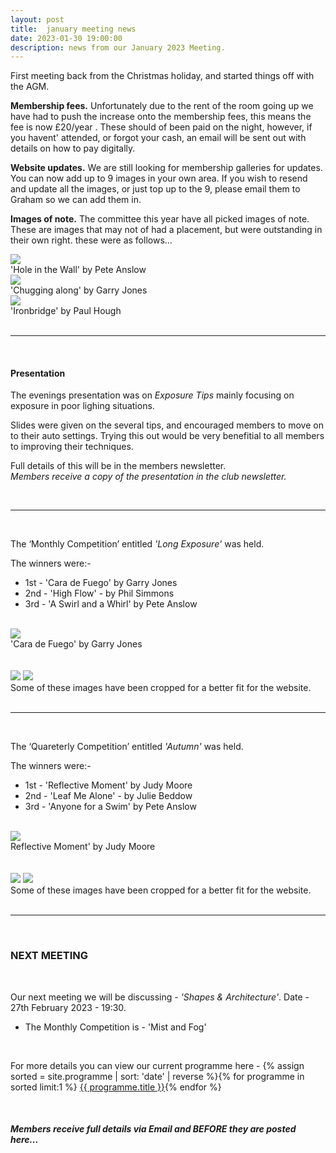 ```yaml
---
layout: post
title:  january meeting news
date: 2023-01-30 19:00:00
description: news from our January 2023 Meeting.
---
```


First meeting back from the Christmas holiday, and started things off with the AGM.

__Membership fees.__ Unfortunately due to the rent of the room going up we have had to push the increase onto the membership fees, this means the fee is now £20/year . These should of been paid on the night, however, if you havent' attended, or forgot your cash, an email will be sent out with details on how to pay digitally.

__Website updates.__  We are still looking for membership galleries for updates. You can now add up to 9 images in your own area. If you wish to resend and update all the images, or just top up to the 9, please email them to Graham so we can add them in.

__Images of note.__ The committee this year have all picked images of note. These are images that may not of had a placement, but were outstanding in their own right. these were as follows...


<!-- Images from the Committee. -->
<div class="img_row">
	<img class="col three" src="{{ site.baseurl }}/assets/img/July22_Monthly/01 - Hole in the Wall.jpg">
</div>
<div class="col three caption">
	&#39;Hole in the Wall&#39; by Pete Anslow
</div>


<div class="img_row">
	<img class="col three" src="{{ site.baseurl }}/assets/img/LancasterMemorial22_Competition/10 - Chugging along.jpg">
</div>
<div class="col three caption">
	&#39;Chugging along&#39; by Garry Jones
</div>


<div class="img_row">
	<img class="col three" src="{{ site.baseurl }}/assets/img/October22_Monthly/06 - Ironbridge.jpg">
</div>
<div class="col three caption">
	&#39;Ironbridge&#39; by Paul Hough
</div>


<br>

<hr>

<br>

#### Presentation

The evenings presentation was on *Exposure Tips* mainly focusing on exposure in poor lighing situations.

Slides were given on the several tips, and encouraged members to move on to their auto settings. Trying this out would be very benefitial to all members to improving their techniques.

Full details of this will be in the members newsletter.
<br>
*Members receive a copy of the presentation in the club newsletter.*


<br>

<hr>

<br>

The ‘Monthly Competition’ entitled *'Long Exposure'* was held.

The winners were:-

<ul>
	<li>1st - &#39;Cara de Fuego&#39; by Garry Jones</li>
	<li>2nd - &#39;High Flow&#39; - by Phil Simmons</li>
	<li>3rd - &#39;A Swirl and a Whirl&#39; by Pete Anslow</li>
</ul>

<br>

<div class="img_row">
	<img class="col three" src="{{ site.baseurl }}/assets/img/January23_Monthly/02 - Cara de Fuego.jpg">
</div>
<div class="col three caption">
	&#39;Cara de Fuego&#39; by Garry Jones
</div>

<br>
<br>

<div class="img_row">
	<img class="col two" src="{{ site.baseurl }}/assets/img/January23_Monthly/01 - High Flow.jpg">
	<img class="col one" src="{{ site.baseurl }}/assets/img/January23_Monthly/08 - A Swirl and A Whirl.jpg">
</div>

<div class="col three caption">
	Some of these images have been cropped for a better fit for the website.
</div>


<br>

<hr>

<br>

The ‘Quareterly Competition’ entitled *'Autumn'* was held.

The winners were:-

<ul>
	<li>1st - &#39;Reflective Moment&#39; by Judy Moore</li>
	<li>2nd - &#39;Leaf Me Alone&#39; - by Julie Beddow</li>
	<li>3rd - &#39;Anyone for a Swim&#39; by Pete Anslow</li>
</ul>

<br>

<div class="img_row">
	<img class="col three" src="{{ site.baseurl }}/assets/img/January23_Quarterly/15 - Reflective Moment.jpg">
</div>
<div class="col three caption">
	Reflective Moment&#39; by Judy Moore
</div>

<br>
<br>

<div class="img_row">
	<img class="col two" src="{{ site.baseurl }}/assets/img/January23_Quarterly/07 - Leaf me alone!.jpg">
	<img class="col one" src="{{ site.baseurl }}/assets/img/January23_Quarterly/04 - Anyone For A Swim.jpg">
</div>

<div class="col three caption">
	Some of these images have been cropped for a better fit for the website.
</div>


<br>

<hr>

<br>



### NEXT MEETING
<br>

Our next meeting we will be discussing - *'Shapes & Architecture'*.
Date - 27th February 2023 - 19:30.

<ul>
    <li>The Monthly Competition is - 'Mist and Fog'</li>
    <!-- <li>The Lancaster Memorial Competition is - 'Autumn'</li> -->
</ul>

<br>

For more details you can view our current programme here - {% assign sorted = site.programme | sort: 'date' | reverse  %}{% for programme in sorted limit:1 %} <a class="footlink" href="{{ programme.url | prepend: site.baseurl }}">{{ programme.title }}</a>{% endfor %}

<br>

##### Members receive full details via Email and BEFORE they are posted here...
